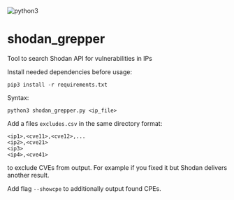 ![python3](https://img.shields.io/badge/python-3)

# shodan_grepper

Tool to search Shodan API for vulnerabilities in IPs

Install needed dependencies before usage:

```
pip3 install -r requirements.txt
```

Syntax:

```
python3 shodan_grepper.py <ip_file>
```

Add a files `excludes.csv` in the same directory
format:

```
<ip1>,<cve11>,<cve12>,...
<ip2>,<cve21>
<ip3>
<ip4>,<cve41>
```

to exclude CVEs from output. For example if you fixed it but Shodan delivers another result.

Add flag `--showcpe` to additionally output found CPEs.
